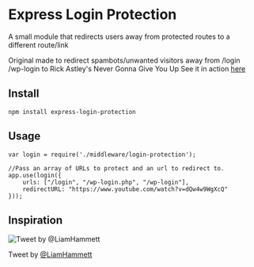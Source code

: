# Express Login Protection
A small module that redirects users away from protected routes to a different route/link

Original made to redirect spambots/unwanted visitors away from /login /wp-login to Rick Astley's Never Gonna Give You Up
See it in action [here](https://www.youtube.com/watch?v=dQw4w9WgXcQ)

## Install
```
npm install express-login-protection
```
## Usage
```
var login = require('./middleware/login-protection');

//Pass an array of URLs to protect and an url to redirect to.
app.use(login({
    urls: ["/login", "/wp-login.php", "/wp-login"],
    redirectURL: "https://www.youtube.com/watch?v=dQw4w9WgXcQ"
}));
```
## Inspiration
![Tweet by @LiamHammett](https://pbs.twimg.com/media/EX_qw2vWsAE_1z7?format=jpg&name=large)

Tweet by [@LiamHammett](https://twitter.com/LiamHammett/status/1260984553570570240)
